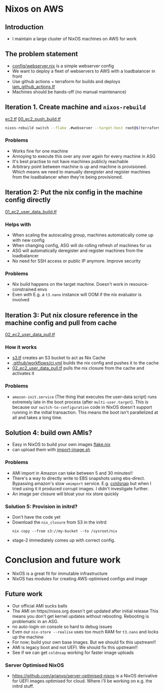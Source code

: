 # Nixos on AWS

## Introduction

* I maintain a large cluster of NixOS machines on AWS for work

## The problem statement

* [config/webserver.nix](config/webserver.nix) is a simple webserver config
* We want to deploy a fleet of webservers to AWS with a loadbalancer in front
* Use github actions + terraform for builds and deploys [iam_github_actions.tf](iam_github_actions.tf)
* Machines should be hands-off (no manual maintenance)


## Iteration 1. Create machine and `nixos-rebuild`

[ec2.tf](ec2.tf)
[00_ec2_push_build.tf](00_ec2_push_build.tf)

```bash
nixos-rebuild switch --flake .#webserver --target-host root@$(terraform output -raw webserver_push_build_public_ip)
```

### Problems

* Works fine for one machine
* Annoying to execute this over any over again for every machine in ASG
* It's best practise to not have machines publicly reachable
* Arbitrary point between machine is up and machine is provisioned. Which means
  we need to manually deregister and register machines from the loadbalancer
  when they're being provisioned.

## Iteration 2: Put the nix config in the machine config directly

[01_ec2_user_data_build.tf](01_ec2_user_data_build.tf)

### Helps with

* When scaling the autoscaling group, machines automatically come up with new config
* When changing config, ASG will do rolling refresh of machines for us
* ASG will automatically deregister and register machines from the loadbalancer
* No need for SSH access or public IP anymore. Improve security

### Problems

* Nix build happens on the target machine. Doesn't work in resource-constrained envs
* Even _with_ E.g. a `t3.nano` instance will OOM if the nix evaluator is involved

## Iteration 3: Put nix closure reference in the machine config and pull from cache

[02_ec2_user_data_pull.tf](02_ec2_user_data_pull.tf)

### How it works

* [s3.tf](s3.tf) creates an S3 bucket to act as Nix Cache
* [.github/workflows/ci.yml](.github/workflows/ci.yml) builds the nix config and pushes it to the cache
* [02_ec2_user_data_pull.tf](02_ec2_user_data_pull.tf) pulls the nix closure from the cache and  activates it

### Problems

* `amazon-init.service` (The thing that executes the user-data script) runs extremely
  late in the boot process (after `multi-user.target`). This is because our 
  `switch-to-configuration` code in NixOS doesn't support running in the initial 
  transaction. This means the boot isn't parallelized at all and takes a long time.

## Solution 4: build own AMIs? 

* Easy in NixOS to build your own images [flake.nix](flake.nix)
* can upload them with [import-image.sh](import-image.sh)

### Problems

* AMI import in Amazon can take between 5 and 30 minutes!!
* There's a way to directly write to EBS snapshots using ebs-direct. Bypassing
  amazon's slow `vmimport` service. E.g. [coldsnap](https://github.com/awslabs/coldsnap) but when I tried using it it produced corrupt images. I didn't investigate further.
* An image per closure will bloat your nix store quickly


### Solution 5: Provision in initrd?

* Don't have the code yet
* Download the `nix_closure` from S3 in the initrd
  ```
  nix copy --from s3://my-bucket --to /sysroot/nix
  ```
* stage-2 immediately comes up with correct config.

# Conclusion and future work

* NixOS is a great fit for immutable infrastructure
* NixOS has modules for creating AWS-optimised configs and image

## Future work

* Our official AMI sucks balls
* The AMI on https//nixos.org doesn't get updated after initial release
  This means you don't get kernel updates without rebooting. Rebooting
  is problematic in an ASG.
* no auto-login on console so hard to debug issues
* Even our `nix-store --realise` uses too much RAM for `t3.nano` and locks up the machine
* For now; build your own base images. But we should fix this upstream!!
* AMI is legacy boot and not UEFI. We should fix this upstream!!
* See if we can get `coldnsap` working for faster image uploads

### Server Optimised NixOS

* https://github.com/arianvp/server-optimised-nixos  is a NixOS derivative
  for UEFI images optimised for cloud.   Where i'll be working on e.g. the initrd
  stuff.
